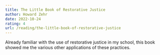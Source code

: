 ```yaml
---
title: The Little Book of Restorative Justice
author: Howard Zehr
date: 2022-10-24
rating: 4
url: /reading/the-little-book-of-restorative-justice
---
```

Already familiar with the use of restorative justice in my school, this book showed me the various other applications of these practices.

